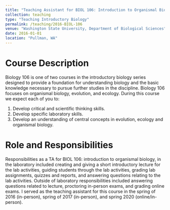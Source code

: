 ```yaml
---
title: "Teaching Assistant for BIOL 106: Introduction to Organismal Biology"
collection: teaching
type: "Teaching Introductory Biology"
permalink: /teaching/2016-BIOL-106
venue: "Washington State University, Department of Biological Sciences"
date: 2016-01-01
location: "Pullman, WA"
---
```


Course Description
======
Biology 106 is one of two courses in the introductory biology series designed to provide a foundation for understanding biology and the basic knowledge necessary to pursue further studies in the discipline. Biology 106 focuses on organismal biology, evolution, and ecology. During this course we expect each of you to:
1. Develop critical and scientific thinking skills.
2. Develop specific laboratory skills.
3. Develop an understanding of central concepts in evolution, ecology and organismal biology.

Role and Responsibilities
======
Responsibilities as a TA for BIOL 106: introduction to organismal biology, in the laboratory included creating and giving a short introductory lecture for the lab activities, guiding students through the lab activities, grading lab assignments, quizzes and reports, and answering questions relating to the lab activities. Outside of laboratory responsibilities included answering questions related to lecture, proctoring in-person exams, and grading online exams. I served as the teaching assistant for this course in the spring of 2016 (in-person), spring of 2017 (in-person), and spring 2020 (online/in-person).
